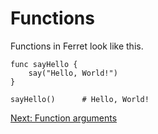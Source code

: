 # Functions

Functions in Ferret look like this.

    func sayHello {
        say("Hello, World!")
    }

    sayHello()      # Hello, World!

[Next: Function arguments](5.md)